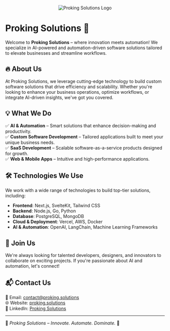 <p align="center">
  <img src="https://github.com/user-attachments/assets/ecd8cd49-a215-416a-b13d-f89f9b949e3f" alt="Proking Solutions Logo" />
</p>

# Proking Solutions 🚀

Welcome to **Proking Solutions** – where innovation meets automation! We specialize in AI-powered and automation-driven software solutions tailored to elevate businesses and streamline workflows.

## 🔥 About Us
At Proking Solutions, we leverage cutting-edge technology to build custom software solutions that drive efficiency and scalability. Whether you're looking to enhance your business operations, optimize workflows, or integrate AI-driven insights, we've got you covered.

## 💡 What We Do
✅ **AI & Automation** – Smart solutions that enhance decision-making and productivity.  
✅ **Custom Software Development** – Tailored applications built to meet your unique business needs.  
✅ **SaaS Development** – Scalable software-as-a-service products designed for growth.  
✅ **Web & Mobile Apps** – Intuitive and high-performance applications.  

## 🛠️ Technologies We Use
We work with a wide range of technologies to build top-tier solutions, including:
- **Frontend**: Next.js, SvelteKit, Tailwind CSS
- **Backend**: Node.js, Go, Python
- **Database**: PostgreSQL, MongoDB
- **Cloud & Deployment**: Vercel, AWS, Docker
- **AI & Automation**: OpenAI, LangChain, Machine Learning Frameworks

## 👥 Join Us
We're always looking for talented developers, designers, and innovators to collaborate on exciting projects. If you're passionate about AI and automation, let's connect!

## 📬 Contact Us
📧 Email: contact@proking.solutions  
🌐 Website: [proking.solutions](https://proking.solutions)  
💼 LinkedIn: [Proking Solutions](https://linkedin.com/company/proking-solutions)  

---

🔹 *Proking Solutions – Innovate. Automate. Dominate.* 🔹
